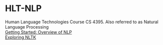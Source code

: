 # HLT-NLP
Human Language Technologies Course CS 4395. Also referred to as Natural Language Processing  
[Getting Started: Overview of NLP](https://github.com/aromov/HLT/blob/3004e484b1827558bc210046125f1373dd9f614a/Overview%20of%20NLP.pdf)  
[Exploring NLTK](https://github.com/aromov/HLT/blob/2eabb4c2eb6b0fadfecbcde7ebccd3087702b9b9/Homework3/Assignment3_axr190125.pdf)

